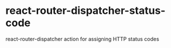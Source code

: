 # react-router-dispatcher-status-code
react-router-dispatcher action for assigning HTTP status codes
